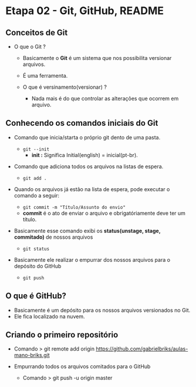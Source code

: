 # Etapa 02 - Git, GitHub, README

## Conceitos de Git

- O que o Git ?
  - Basicamente o **Git** é um sistema que nos possibilita versionar arquivos.
  - É uma ferramenta.
  
  - O que é versinamento(versionar) ?
    - Nada mais é do que controlar as alterações que ocorrem em arquivo.
  
## Conhecendo os comandos iniciais do Git

- Comando  que inicia/starta o próprio git dento de uma pasta.
  -  ``` git --init ```  
     - **init :** Significa Initial(english) = inicial(pt-br).

- Comando que adiciona todos os arquivos na listas de espera.
  -  ``` git add . ``` 
    
- Quando os arquivos  já estão na lista de espera, pode executar o comando a seguir:
  - ``` git commit -m "Título/Assunto do envio" ```
  - **commit** é o ato de enviar o arquivo e obrigatóriamente deve ter um título.

- Basicamente esse comando exibi os **status(unstage, stage, commitado)** de nossos arquivos
  - ``` git status ```
  
- Basicamente ele realizar o empurrar dos nossos arquivos para o depósito do GitHub
  - ``` git push ```



## O que é GitHub?

- Basicamente é um depósito para os nossos arquivos versionados no Git.
- Ele fica localizado na nuvem.
  
## Criando o primeiro repositório

- Comando > git remote add origin https://github.com/gabrielbriks/aulas-mano-briks.git

- Empurrando todos os arquivos comitados para o GitHub
  - Comando > git push -u origin master

